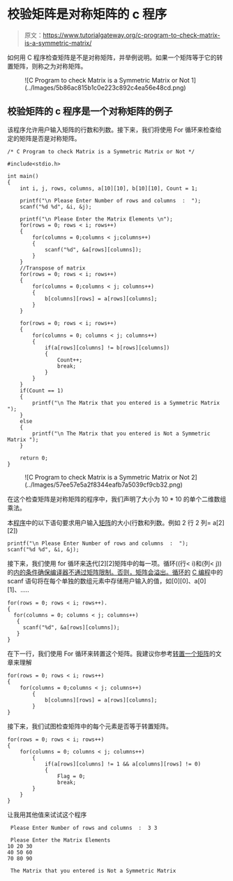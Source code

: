 # 校验矩阵是对称矩阵的 c 程序

> 原文：<https://www.tutorialgateway.org/c-program-to-check-matrix-is-a-symmetric-matrix/>

如何用 C 程序检查矩阵是不是对称矩阵，并举例说明。如果一个矩阵等于它的转置矩阵，则称之为对称矩阵。

<figure class="aligncenter">![C Program to check Matrix is a Symmetric Matrix or Not 1](../Images/5b86ac815b1c0e223c892c4ea56e48cd.png)</figure>

## 校验矩阵的 c 程序是一个对称矩阵的例子

该程序允许用户输入矩阵的行数和列数。接下来，我们将使用 For 循环来检查给定的矩阵是否是对称矩阵。

```
/* C Program to check Matrix is a Symmetric Matrix or Not */

#include<stdio.h>

int main()
{
 	int i, j, rows, columns, a[10][10], b[10][10], Count = 1;

 	printf("\n Please Enter Number of rows and columns  :  ");
 	scanf("%d %d", &i, &j);

 	printf("\n Please Enter the Matrix Elements \n");
 	for(rows = 0; rows < i; rows++)
  	{
   		for(columns = 0;columns < j;columns++)
    	{
      		scanf("%d", &a[rows][columns]);
    	}
  	}
   	//Transpose of matrix 
 	for(rows = 0; rows < i; rows++)
  	{
   		for(columns = 0;columns < j; columns++)
    	{
      		b[columns][rows] = a[rows][columns];
    	}
  	}

 	for(rows = 0; rows < i; rows++)
  	{
   		for(columns = 0; columns < j; columns++)
    	{
    		if(a[rows][columns] != b[rows][columns])
    		{
    			Count++;  
				break;  		
			}
   	 	}
  	}
  	if(Count == 1)
  	{
  		printf("\n The Matrix that you entered is a Symmetric Matrix ");
	}
	else
	{
		printf("\n The Matrix that you entered is Not a Symmetric Matrix ");
	}

 	return 0;
}
```

<figure class="wp-block-image">![C Program to check Matrix is a Symmetric Matrix or Not 2](../Images/57ee57e5a2f8344eafb7a5039cf9cb32.png)</figure>

在这个检查矩阵是对称矩阵的程序中，我们声明了大小为 10 * 10 的单个二维数组乘法。

本[程序](https://www.tutorialgateway.org/c-programming-examples/)中的以下语句要求用户输入[矩阵](https://www.tutorialgateway.org/two-dimensional-array-in-c/)的大小(行数和列数。例如 2 行 2 列= a[2][2])

```
printf("\n Please Enter Number of rows and columns  :  ");
scanf("%d %d", &i, &j);
```

接下来，我们使用 for 循环来迭代[2][2]矩阵中的每一项。循环((行< i)和(列< j))的[内的条件确保编译器不通过矩阵限制。否则，矩阵会溢出。循环的](https://www.tutorialgateway.org/for-loop-in-c-programming/) [C 编程](https://www.tutorialgateway.org/c-programming/)中的 scanf 语句将在每个单独的数组元素中存储用户输入的值，如[0][0]、a[0][1]、…..

```
for(rows = 0; rows < i; rows++).
{
  for(columns = 0; columns < j; columns++)
   {
     scanf("%d", &a[rows][columns]);
   }
}
```

在下一行，我们使用 For 循环来转置这个矩阵。我建议你参考[转置一个矩阵](https://www.tutorialgateway.org/transpose-of-a-matrix-in-c/)的文章来理解

```
for(rows = 0; rows < i; rows++)  	
{
   	for(columns = 0;columns < j; columns++)    	
        {
      		b[columns][rows] = a[rows][columns];
    	}
}
```

接下来，我们试图检查矩阵中的每个元素是否等于转置矩阵。

```
for(rows = 0; rows < i; rows++)
{
   	for(columns = 0; columns < j; columns++)
    	{
    		if(a[rows][columns] != 1 && a[columns][rows] != 0)
    		{
    			Flag = 0;
    			break;
		}
   	}
}
```

让我用其他值来试试这个程序

```
 Please Enter Number of rows and columns  :  3 3

 Please Enter the Matrix Elements 
10 20 30
40 50 60
70 80 90

 The Matrix that you entered is Not a Symmetric Matrix 
```